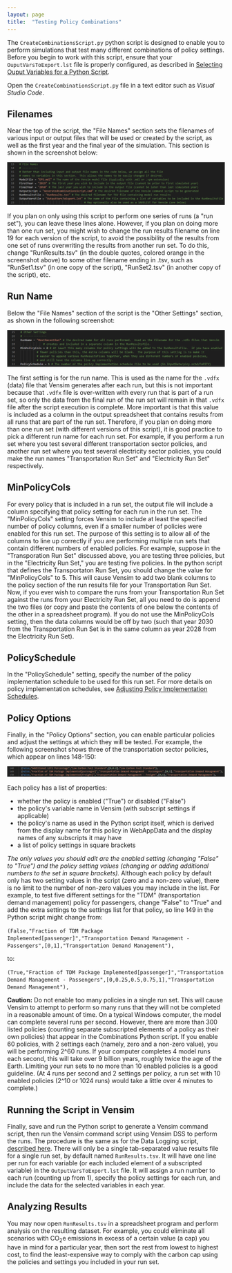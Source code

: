 ```yaml
---
layout: page
title:  "Testing Policy Combinations"
---
```


The `CreateCombinationsScript.py` python script is designed to enable you to perform simulations that test many different combinations of policy settings.  Before you begin to work with this script, ensure that your `OuputVarsToExport.lst` file is properly configured, as described in [Selecting Ouput Variables for a Python Script](selecting-output-variables.html).

Open the `CreateCombinationsScript.py` file in a text editor such as _Visual Studio Code_.

## Filenames

Near the top of the script, the "File Names" section sets the filenames of various input or output files that will be used or created by the script, as well as the first year and the final year of the simulation.  This section is shown in the screenshot below:

![file names section of CreateCombinationsScript.py](testing-policy-combinations-FileNames.png)

If you plan on only using this script to perform one series of runs (a "run set"), you can leave these lines alone.  However, if you plan on doing more than one run set, you might wish to change the run results filename on line 19 for each version of the script, to avoid the possibility of the results from one set of runs overwriting the results from another run set.  To do this, change "RunResults.tsv" (in the double quotes, colored orange in the screenshot above) to some other filename ending in .tsv, such as "RunSet1.tsv" (in one copy of the script), "RunSet2.tsv" (in another copy of the script), etc.

## Run Name

Below the "File Names" section of the script is the "Other Settings" section, as shown in the following screenshot:

![other settings section of the CreateCombinationsScript.py](testing-policy-combinations-OtherSettings.png)

The first setting is for the run name.  This is used as the name for the `.vdfx` (data) file that Vensim generates after each run, but this is not important because that `.vdfx` file is over-written with every run that is part of a run set, so only the data from the final run of the run set will remain in that `.vdfx` file after the script execution is complete.  More important is that this value is included as a column in the output spreadsheet that contains results from all runs that are part of the run set.  Therefore, if you plan on doing more than one run set (with different versions of this script), it is good practice to pick a different run name for each run set.  For example, if you perform a run set where you test several different transportation sector policies, and another run set where you test several electricity sector policies, you could make the run names "Transportation Run Set" and "Electricity Run Set" respectively.

## MinPolicyCols

For every policy that is included in a run set, the output file will include a column specifying that policy setting for each run in the run set.  The "MinPolicyCols" setting forces Vensim to include at least the specified number of policy columns, even if a smaller number of policies were enabled for this run set.  The purpose of this setting is to allow all of the columns to line up correctly if you are performing multiple run sets that contain different numbers of enabled policies.  For example, suppose in the "Transporation Run Set" discussed above, you are testing three policies, but in the "Electricity Run Set," you are testing five policies.  In the python script that defines the Transportaton Run Set, you should change the value for "MinPolicyCols" to 5.  This will cause Vensim to add two blank columns to the policy section of the run results file for your Transportation Run Set.  Now, if you ever wish to compare the runs from your Transportation Run Set against the runs from your Electricity Run Set, all you need to do is append the two files (or copy and paste the contents of one below the contents of the other in a spreadsheet program).  If you do not use the MinPolicyCols setting, then the data columns would be off by two (such that year 2030 from the Transportation Run Set is in the same column as year 2028 from the Electricity Run Set).

## PolicySchedule

In the "PolicySchedule" setting, specify the number of the policy implementation schedule to be used for this run set.  For more details on policy implementation schedules, see [Adjusting Policy Implementation Schedules](adjusting-plcy-impl-schd.html).

## Policy Options

Finally, in the "Policy Options" section, you can enable particular policies and adjust the settings at which they will be tested.  For example, the following screenshot shows three of the transportation sector policies, which appear on lines 148-150:

![transportation sector policies in CreateCombinationsScript.py](testing-policy-combinations-TransportPolicies.png)

Each policy has a list of properties:

- whether the policy is enabled ("True") or disabled ("False")
- the policy's variable name in Vensim (with subscript settings if applicable)
- the policy's name as used in the Python script itself, which is derived from the display name for this policy in WebAppData and the display names of any subscripts it may have
- a list of policy settings in square brackets

_The only values you should edit are the enabled setting (changing "False" to "True") and the policy setting values (changing or adding additional numbers to the set in square brackets)._  Although each policy by default only has two setting values in the script (zero and a non-zero value), there is no limit to the number of non-zero values you may include in the list.  For example, to test five different settings for the "TDM" (transportation demand management) policy for passengers, change "False" to "True" and add the extra settings to the settings list for that policy, so line 149 in the Python script might change from:

`(False,"Fraction of TDM Package Implemented[passenger]","Transportation Demand Management - Passengers",[0,1],"Transportation Demand Management"),`

to:

`(True,"Fraction of TDM Package Implemented[passenger]","Transportation Demand Management - Passengers",[0,0.25,0.5,0.75,1],"Transportation Demand Management"),`

**Caution:** Do not enable too many policies in a single run set.  This will cause Vensim to attempt to perform so many runs that they will not be completed in a reasonable amount of time.  On a typical Windows computer, the model can complete several runs per second.  However, there are more than 300 listed policies (counting separate subscripted elements of a policy as their own policies) that appear in the Combinations Python script.  If you enable 60 policies, with 2 settings each (namely, zero and a non-zero value), you will be performing 2^60 runs.  If your computer completes 4 model runs each second, this will take over 9 billion years, roughly twice the age of the Earth.  Limiting your run sets to no more than 10 enabled policies is a good guideline.  (At 4 runs per second and 2 settings per policy, a run set with 10 enabled policies (2^10 or 1024 runs) would take a little over 4 minutes to complete.)

## Running the Script in Vensim

Finally, save and run the Python script to generate a Vensim command script, then run the Vensim command script using Vensim DSS to perform the runs.  The procedure is the same as for the Data Logging script, [described here](logging-output.html).  There will only be a single tab-separated value results file for a single run set, by default named `RunResults.tsv`.  It will have one line per run for each variable (or each included element of a subscripted variable) in the `OutputVarsToExport.lst` file.  It will assign a run number to each run (counting up from 1), specify the policy settings for each run, and include the data for the selected variables in each year.

## Analyzing Results

You may now open `RunResults.tsv` in a spreadsheet program and perform analysis on the resulting dataset.  For example, you could eliminate all scenarios with CO<sub>2</sub>e emissions in excess of a certain value (a cap) you have in mind for a particular year, then sort the rest from lowest to highest cost, to find the least-expensive way to comply with the carbon cap using the policies and settings you included in your run set.